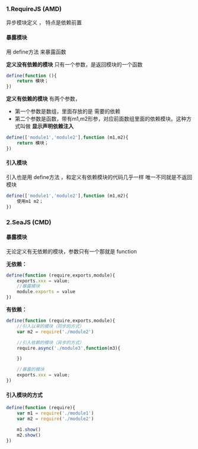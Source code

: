 ### 1.RequireJS (AMD)
异步模块定义 ， 特点是依赖前置
#### 暴露模块
用 define方法 来暴露函数

**定义没有依赖的模块**
只有一个参数，是返回模块的一个函数
```javascript
define(function (){
    return 模块；
})
```

**定义有依赖的模块**
有两个参数，
- 第一个参数是数组，里面存放的是 需要的依赖
- 第二个参数是函数，带有m1,m2形参，对应前面数组里面的依赖模块。这种方式叫做  **显示声明依赖注入**
  
```javascript
define(['module1','module2'],function (m1,m2){
    return 模块；
})
```
#### 引入模块

引入也是用 define方法 ，和定义有依赖模块的代码几乎一样
唯一不同就是不返回模块

```javascript
define(['module1','module2'],function (m1,m2){
    使用m1 m2；
})
```
### 2.SeaJS  (CMD)

#### 暴露模块

无论定义有无依赖的模块，参数只有一个那就是 function

**无依赖：**
```javascript
define(function (require,exports,module){
    exports.xxx = value;
    //暴露模块
    module.exports = value
})
```
**有依赖：**
```javascript
define(function (require,exports,module){
    //引入以来的模块（同步的方式）
    var m2 = require('./module2')

    //引入依赖的模块（异步的方式）
    require.async('./module3',function(m3){

    })

    //暴露的模块
    exports.xxx = value;
})
```

#### 引入模块的方式
```javascript
define(function (require){
    var m1 = require('./module1')
    var m2 = require('./module2')

    m1.show()
    m2.show()
})
```